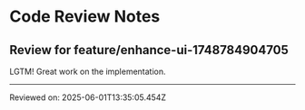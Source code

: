 # Code Review Notes

## Review for feature/enhance-ui-1748784904705

LGTM! Great work on the implementation.

---
Reviewed on: 2025-06-01T13:35:05.454Z